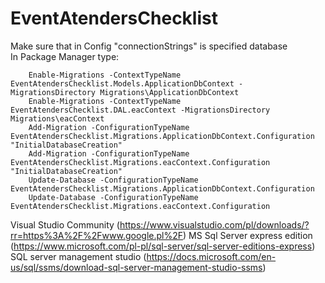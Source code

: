 # EventAtendersChecklist


Make sure that in Config "connectionStrings" is specified database
<br />
In Package Manager type: 

		Enable-Migrations -ContextTypeName EventAtendersChecklist.Models.ApplicationDbContext -MigrationsDirectory Migrations\ApplicationDbContext
		Enable-Migrations -ContextTypeName EventAtendersChecklist.DAL.eacContext -MigrationsDirectory Migrations\eacContext 
		Add-Migration -ConfigurationTypeName EventAtendersChecklist.Migrations.ApplicationDbContext.Configuration "InitialDatabaseCreation"
		Add-Migration -ConfigurationTypeName EventAtendersChecklist.Migrations.eacContext.Configuration "InitialDatabaseCreation"
		Update-Database -ConfigurationTypeName EventAtendersChecklist.Migrations.ApplicationDbContext.Configuration
		Update-Database -ConfigurationTypeName EventAtendersChecklist.Migrations.eacContext.Configuration


Visual Studio Community (https://www.visualstudio.com/pl/downloads/?rr=https%3A%2F%2Fwww.google.pl%2F)
MS Sql Server express edition (https://www.microsoft.com/pl-pl/sql-server/sql-server-editions-express)
SQL server management studio (https://docs.microsoft.com/en-us/sql/ssms/download-sql-server-management-studio-ssms) 